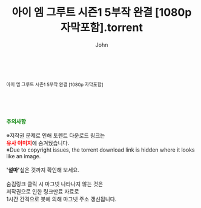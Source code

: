 ﻿---
layout: post
title:  "아이 엠 그루트 시즌1 5부작 완결 [1080p 자막포함].torrent"
author: John
categories: [ 애니메이션 ]
tags: [  ]
image:  
description: "아이 엠 그루트 시즌1 5부작 완결 [1080p 자막포함] torrent 정보 공유"
toc: true
toc_sticky: true
---

<br>
<div class="view-img">
<a class="view_image" href="http://torrentmobile62.com/bbs/view_image.php?fn=%2Fdata%2Ffile%2Fani%2F1040166539_9c5e4Dyt_ce023f470c5b3cf23c2566be7bebee5ca7a4eaed.jpg" target="_blank"><img alt="" class="img-tag" content="http://torrentmobile62.com/data/file/ani/1040166539_9c5e4Dyt_ce023f470c5b3cf23c2566be7bebee5ca7a4eaed.jpg" itemprop="image" src="http://torrentmobile62.com/data/file/ani/thumb-1040166539_9c5e4Dyt_ce023f470c5b3cf23c2566be7bebee5ca7a4eaed_835x2225.jpg"/></a></div><div class="view-content" itemprop="description">
<p><span style="font-size:12px;">아이 엠 그루트 시즌1 5부작 완결 [1080p 자막포함]</span> </p> </div>
    
<br><br><br>
<p data-ke-size="size16"><b><span style="color: green;">주의사항</span></b><br /><br />※저작권 문제로 인해 토렌트 다운로드 링크는<br /><b><span style="color: red;">유사 이미지</span></b>에 숨겨뒀습니다.<br />※Due to copyright issues, the torrent download link is hidden where it looks like an image.<br /><br /><b>'설마'</b>싶은 것까지 확인해 보세요.<br /><br />숨김링크 클릭 시 마그넷 나타나지 않는 것은<br />저작권으로 인한 링크만료 자료로<br />1시간 간격으로 봇에 의해 마그넷 주소 갱신됩니다.</p>
